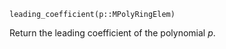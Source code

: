 ```
leading_coefficient(p::MPolyRingElem)
```

Return the leading coefficient of the polynomial $p$.
